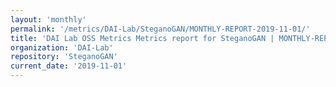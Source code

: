 ```yaml
---
layout: 'monthly'
permalink: '/metrics/DAI-Lab/SteganoGAN/MONTHLY-REPORT-2019-11-01/'
title: 'DAI Lab OSS Metrics Metrics report for SteganoGAN | MONTHLY-REPORT-2019-11-01'
organization: 'DAI-Lab'
repository: 'SteganoGAN'
current_date: '2019-11-01'
---
```

